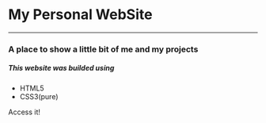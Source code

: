 # My Personal WebSite

------------
### A place to show a little bit of me and my projects

#####  This website was builded using

- HTML5
- CSS3(pure)

Access it!

